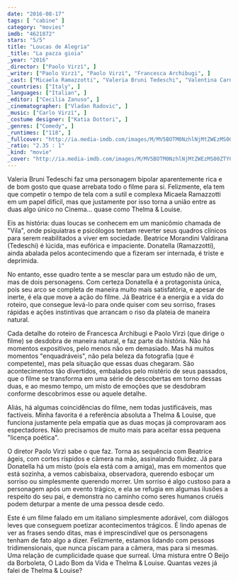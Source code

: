 ```yaml
---
date: "2016-08-17"
tags: [ "cabine" ]
category: "movies"
imdb: "4621872"
stars: "5/5"
title: "Loucas de Alegria"
_title: "La pazza gioia"
_year: "2016"
_director: ["Paolo Virzì", ]
_writer: ["Paolo Virzì", "Paolo Virzì", "Francesca Archibugi", ]
_cast: ["Micaela Ramazzotti", "Valeria Bruni Tedeschi", "Valentina Carnelutti", "Marco Messeri", "Bob Messini", "Roberto Rondelli", "Anna Galiena", "Tommaso Ragno", "Sergio Albelli", ]
_countries: ["Italy", ]
_languages: ["Italian", ]
_editor: ["Cecilia Zanuso", ]
_cinematographer: ["Vladan Radovic", ]
_music: ["Carlo Virzì", ]
_costume designer: ["Katia Dottori", ]
_genres: ["Comedy", ]
_runtimes: ["118", ]
_fullcover: "http://ia.media-imdb.com/images/M/MV5BOTM0NzhlNjMtZWEzMS00ZTY0LWIxNjMtMjZlYjdhODBkMTVkXkEyXkFqcGdeQXVyMTQwMjkwNjI@.jpg"
_ratio: "2.35 : 1"
_kind: "movie"
_cover: "http://ia.media-imdb.com/images/M/MV5BOTM0NzhlNjMtZWEzMS00ZTY0LWIxNjMtMjZlYjdhODBkMTVkXkEyXkFqcGdeQXVyMTQwMjkwNjI@._V1._SX98_SY140_.jpg"
---
```

Valeria Bruni Tedeschi faz uma personagem bipolar aparentemente rica e de bom gosto que quase arrebata todo o filme para si. Felizmente, ela tem que competir o tempo de tela com a sutil e complexa Micaela Ramazzotti em um papel difícil, mas que justamente por isso torna a união entre as duas algo único no Cinema... quase como Thelma & Louise.

Eis as história: duas loucas se conhecem em um manicômio chamada de "Vila", onde psiquiatras e psicólogos tentam reverter seus quadros clínicos para serem reabilitados a viver em sociedade. Beatrice Morandini Valdirana (Tedeschi) é lúcida, mas eufórica e impaciente. Donatella (Ramazzotti), ainda abalada pelos acontecimendo que a fizeram ser internada, é triste e deprimida.

No entanto, esse quadro tente a se mesclar para um estudo não de um, mas de dois personagens. Com certeza Donatella é a protagonista única, pois seu arco se completa de maneira muito mais satisfatória, e apesar de inerte, é ela que move a ação do filme. Já Beatrice é a energia e a vida do roteiro, que consegue levá-lo para onde quiser com seu sorriso, frases rápidas e ações instintivas que arrancam o riso da plateia de maneira natural.

Cada detalhe do roteiro de Francesca Archibugi e Paolo Virzì (que dirige o filme) se desdobra de maneira natural, e faz parte da história. Não há momentos expositivos, pelo menos não em demasiado. Mas há muitos momentos "enquadráveis", não pela beleza da fotografia (que é competente), mas pela situação que essas duas chegaram. São acontecimentos tão divertidos, embalados pelo mistério de seus passados, que o filme se transforma em uma série de descobertas em torno dessas duas, e ao mesmo tempo, um misto de emoções que se desdobram conforme descobrimos esse ou aquele detalhe.

Aliás, há algumas coincidências do filme, nem todas justificáveis, mas factíveis. Minha favorita é a referência absoluta a Thelma & Louise, que funciona justamente pela empatia que as duas moças já comprovaram aos espectadores. Não precisamos de muito mais para aceitar essa pequena "licença poética".

O diretor Paolo Virzì sabe o que faz. Torna as sequência com Beatrice ágeis, com cortes ríspidos e câmera na mão, assinalando fluidez. Já para Donatella há um misto (pois ela está com a amiga), mas em momentos que está sozinha, a vemos cabisbaixa, observadora, querendo esboçar um sorriso ou simplesmente querendo morrer. Um sorriso é algo custoso para a personagem após um evento trágico, e ela se refugia em algumas ilusões a respeito do seu pai, e demonstra no caminho como seres humanos cruéis podem deturpar a mente de uma pessoa desde cedo.

Este é um filme falado em um italiano simplesmente adorável, com diálogos leves que conseguem poetizar acontecimentos trágicos. É lindo apenas de ver as frases sendo ditas, mas é imprescindível que os personagens tenham de fato algo a dizer. Felizmente, estamos lidando com pessoas tridimensionais, que nunca piscam para a câmera, mas para si mesmas. Uma relação de cumplicidade quase que surreal. Uma mistura entre O Beijo da Borboleta, O Lado Bom da Vida e Thelma & Louise. Quantas vezes já falei de Thelma & Louise?
